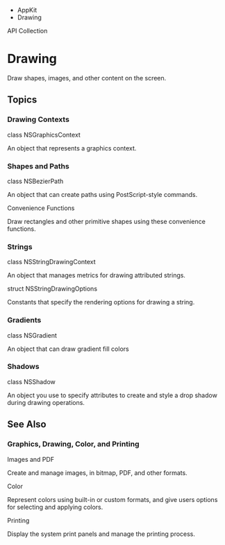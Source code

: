 

- AppKit
-  Drawing 

API Collection

# Drawing

Draw shapes, images, and other content on the screen.

## Topics

### Drawing Contexts

class NSGraphicsContext

An object that represents a graphics context.

### Shapes and Paths

class NSBezierPath

An object that can create paths using PostScript-style commands.

Convenience Functions

Draw rectangles and other primitive shapes using these convenience functions.

### Strings

class NSStringDrawingContext

An object that manages metrics for drawing attributed strings.

struct NSStringDrawingOptions

Constants that specify the rendering options for drawing a string.

### Gradients

class NSGradient

An object that can draw gradient fill colors

### Shadows

class NSShadow

An object you use to specify attributes to create and style a drop shadow during drawing operations.

## See Also

### Graphics, Drawing, Color, and Printing

Images and PDF

Create and manage images, in bitmap, PDF, and other formats.

Color

Represent colors using built-in or custom formats, and give users options for selecting and applying colors.

Printing

Display the system print panels and manage the printing process.

